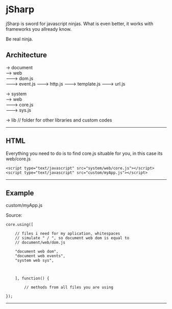 jSharp
======

jSharp is sword for javascript ninjas.
What is even better, it works with frameworks you allready know.

Be real ninja.

Architecture
-------------------------------------------------------------------------

-> document		
--> web		
---> dom.js		
---> event.js
---> http.js
---> template.js
---> url.js
	
-> system	
--> web		
---> core.js	
---> sys.js	
 	
-> lib // folder for other libraries and custom codes

-------------------------------------------------------------------------
HTML
-------------------------------------------------------------------------

Everything you need to do is to find core.js
situable for you, in this case its web/core.js

````
<script type="text/javascript" src="system/web/core.js"></script>
<script type="text/javascript" src="custom/myApp.js"></script>

````

-------------------------------------------------------------------------
Example 
-------------------------------------------------------------------------
custom/myApp.js

Source:
````
core.using([
	
	// files i need for my aplication, whitespaces
	// simulate " / ", so document web dom is equal to
	// document/web/dom.js
	
	"document web dom",
	"document web events",
	"system web sys",



	], function() {

		// methods from all files you are using
		
});

````

-------------------------------------------------------------------------
